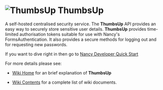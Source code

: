 ![ThumbsUp](https://github.com/biofractal/ThumbsUp/wiki/images/thumbsup-medium.png) ThumbsUp
===========

A self-hosted centralised security service. The **ThumbsUp** API provides an easy way to securely store sensitive user details. **ThumbsUp** provides time-limited authorisation tokens suitable for use with Nancy's FormsAuthentication. It also provides a secure methods for logging out and for requesting new passwords.

If you want to dive right in then go to [Nancy Developer Quick Start](https://github.com/biofractal/ThumbsUp/wiki/Nancy-Developer-Quick-Start)

For more details please see:

* [Wiki Home](https://github.com/biofractal/ThumbsUp/wiki) for an brief explanation of **ThumbsUp**

* [Wiki Contents](https://github.com/biofractal/ThumbsUp/wiki/Contents) for a complete list of wiki documents. 


